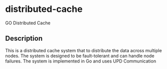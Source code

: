 # distributed-cache
GO Distributed Cache

## Description
This is a distributed cache system that  to distribute the data across multiple nodes. The system is designed to be fault-tolerant and can handle node failures. The system is implemented in Go and uses UPD Communication 